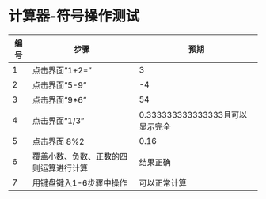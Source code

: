 # 计算器-符号操作测试

| 编号 | 步骤                                               | 预期                               |
| ---- | --------------------------------------------------- | ---------------------------------- |
| 1 |	 点击界面“1+2=”| 3|
| 2 | 点击界面“5-9” |-4 |
| 3 |点击界面“9*6” | 54 |
| 4 |点击界面“1/3” | 0.333333333333333且可以显示完全 |
| 5 |点击界面 8%2 | 0.16 |
| 6 |覆盖小数、负数、正数的四则运算进行计算 | 结果正确|
|7 | 用键盘键入1-6步骤中操作 | 可以正常计算 |